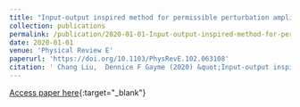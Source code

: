 ```yaml
---
title: "Input-output inspired method for permissible perturbation amplitude of transitional wall-bounded shear flows"
collection: publications
permalink: /publication/2020-01-01-Input-output-inspired-method-for-permissible-perturbation-amplitude-of-transitional-wall-bounded-shear-flows
date: 2020-01-01
venue: 'Physical Review E'
paperurl: 'https://doi.org/10.1103/PhysRevE.102.063108'
citation: ' Chang Liu,  Dennice F Gayme (2020) &quot;Input-output inspired method for permissible perturbation amplitude of transitional wall-bounded shear flows.&quot; <i>Physical Review E</i>. 102, 063108.'
---
```

[Access paper here](https://doi.org/10.1103/PhysRevE.102.063108){:target="_blank"}
